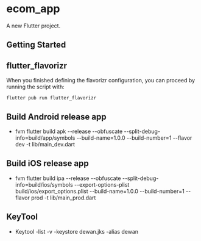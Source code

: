 # ecom_app

A new Flutter project.

## Getting Started


##  flutter_flavorizr
When you finished defining the flavorizr configuration, you can proceed by running the script with:
```
flutter pub run flutter_flavorizr
```

## Build Android release app
* fvm flutter build apk --release --obfuscate --split-debug-info=build/app/symbols --build-name=1.0.0 --build-number=1 --flavor dev -t lib/main_dev.dart



## Build iOS release app
* fvm flutter build ipa --release  --obfuscate --split-debug-info=build/ios/symbols --export-options-plist build/ios/export_options.plist --build-name=1.0.0 --build-number=1 --flavor prod -t lib/main_prod.dart


## KeyTool 
* Keytool -list -v -keystore dewan.jks -alias dewan